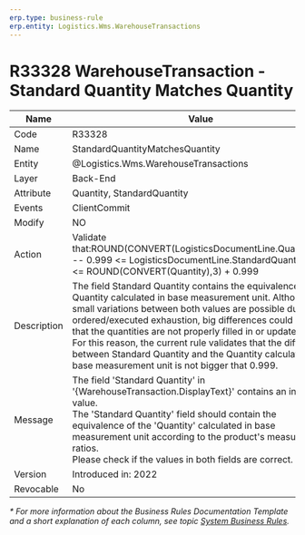```yaml
---
erp.type: business-rule
erp.entity: Logistics.Wms.WarehouseTransactions
---
```


# R33328 WarehouseTransaction -  Standard Quantity Matches Quantity
| Name | Value |
| ---- | ----- |
|Code | R33328 |
| Name |  StandardQuantityMatchesQuantity |
| Entity | @Logistics.Wms.WarehouseTransactions |
| Layer | Back-End |
| Attribute | Quantity, StandardQuantity |
| Events | ClientCommit |
| Modify | NO |
| Action | Validate that:ROUND(CONVERT(LogisticsDocumentLine.Quantity),3) -- 0.999 <= LogisticsDocumentLine.StandardQuantityBase <= ROUND(CONVERT(Quantity),3) + 0.999 |
| Description | The field Standard Quantity contains the equivalence of the Quantity calculated in base measurement unit. Although small variations between both values are possible due to ordered/executed exhaustion, big differences could mean that the quantities are not properly filled in or updated. <br/>For this reason, the current rule validates that the difference between Standard Quantity and the Quantity calculated in base measurement unit is not bigger that 0.999.|
| Message | The field 'Standard Quantity' in '{WarehouseTransaction.DisplayText}' contains an invalid value. <br/> The 'Standard Quantity' field should contain the equivalence of the 'Quantity' calculated in base measurement unit according to the product's measurement ratios. <br/> Please check if the values in both fields are correct.|
| Version | Introduced in: 2022 |
| Revocable | No |

*\* For more information about the Business Rules Documentation Template and a short explanation of each column, see
topic [System Business Rules](../templates/template-description-system-business-rules.md).*
